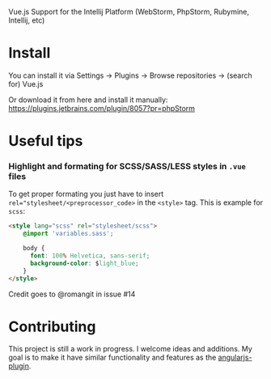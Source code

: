 Vue.js Support for the Intellij Platform (WebStorm, PhpStorm, Rubymine, Intellij, etc)

# Install
You can install it via Settings -> Plugins -> Browse repositories -> (search for) Vue.js

Or download it from here and install it manually:
https://plugins.jetbrains.com/plugin/8057?pr=phpStorm

# Useful tips
### Highlight and formating for SCSS/SASS/LESS styles in `.vue` files

To get proper formating you just have to insert `rel="stylesheet/<preprocessor_code>` in the `<style>` tag.
This is example for `scss`:
```HTML
<style lang="scss" rel="stylesheet/scss">
	@import 'variables.sass';

	body {
	  font: 100% Helvetica, sans-serif;
	  background-color: $light_blue;
	}
</style>
```
Credit goes to @romangit in issue #14


# Contributing
This project is still a work in progress.  I welcome ideas and additions.  My goal is to make it have similar functionality and features as the [angularjs-plugin](https://github.com/JetBrains/intellij-plugins/tree/master/AngularJS).
